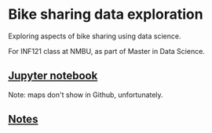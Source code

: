 # Bike sharing data exploration

Exploring aspects of bike sharing using data science.

For INF121 class at NMBU, as part of Master in Data Science.

## [Jupyter notebook](./Oslo.ipynb)

Note: maps don't show in Github, unfortunately.

## [Notes](./doc/notes.md)


